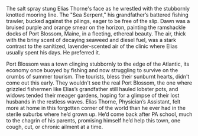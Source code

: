 The salt spray stung Elias Thorne's face as he wrestled with the stubbornly knotted mooring line. The "Sea Serpent," his grandfather’s battered fishing trawler, bucked against the pilings, eager to be free of the slip. Dawn was a bruised purple and orange smear on the horizon, painting the ramshackle docks of Port Blossom, Maine, in a fleeting, ethereal beauty. The air, thick with the briny scent of decaying seaweed and diesel fuel, was a stark contrast to the sanitized, lavender-scented air of the clinic where Elias usually spent his days. He preferred it.

Port Blossom was a town clinging stubbornly to the edge of the Atlantic, its economy once buoyed by fishing and now struggling to survive on the crumbs of summer tourism. The tourists, bless their sunburnt hearts, didn't come out this early. They wouldn't see the real Port Blossom, the one where grizzled fishermen like Elias’s grandfather still hauled lobster pots, and widows tended their meager gardens, hoping for a glimpse of their lost husbands in the restless waves. Elias Thorne, Physician’s Assistant, felt more at home in this forgotten corner of the world than he ever had in the sterile suburbs where he’d grown up. He’d come back after PA school, much to the chagrin of his parents, promising himself he’d help this town, one cough, cut, or chronic ailment at a time.

